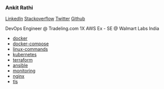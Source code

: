 ### Ankit Rathi

[LinkedIn](https://linkedin.com/in/ankit-singh-rathi)
[Stackoverflow](https://stackoverflow.com/users/5761011/codeaprendiz?tab=profile)
[Twitter](https://twitter.com/Ankit_Rathi_)
[Github](https://github.com/codeaprendiz)


DevOps Engineer @ Tradeling.com
1X AWS 
Ex - SE @ Walmart Labs India 

- [docker](https://codeaprendiz.github.io/docker-kitchen/)
- [docker-compose](https://codeaprendiz.github.io/docker-compose-kitchen/)
- [linux-commands](https://codeaprendiz.github.io/devops-essentials/linux-commands/linux-commands-index.html)
- [kubernetes](https://ankitrathi.info/devops-essentials/kubernetes/)
- [terraform](https://ankitrathi.info/devops-essentials/terraform/)
- [ansible](https://ankitrathi.info/ansible-kitchen/)
- [monitoring](https://codeaprendiz.github.io/devops-essentials/monitoring/)
- [nginx](https://ankitrathi.info/devops-essentials/nginx/nginx-index.html)
- [tls](https://ankitrathi.info/devops-essentials/tls/tls-basics.html)




